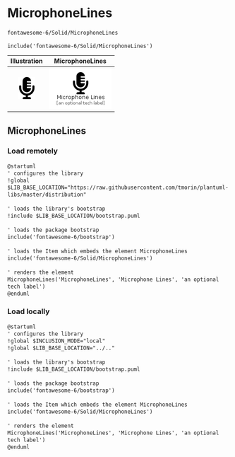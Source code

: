 # MicrophoneLines


```text
fontawesome-6/Solid/MicrophoneLines
```

```text
include('fontawesome-6/Solid/MicrophoneLines')
```



| Illustration | MicrophoneLines |
| :---: | :---: |
| ![illustration for Illustration](../../fontawesome-6/Solid/MicrophoneLines.png) | ![illustration for MicrophoneLines](../../fontawesome-6/Solid/MicrophoneLines.Local.png) |




## MicrophoneLines

### Load remotely
```plantuml
@startuml
' configures the library
!global $LIB_BASE_LOCATION="https://raw.githubusercontent.com/tmorin/plantuml-libs/master/distribution"

' loads the library's bootstrap
!include $LIB_BASE_LOCATION/bootstrap.puml

' loads the package bootstrap
include('fontawesome-6/bootstrap')

' loads the Item which embeds the element MicrophoneLines
include('fontawesome-6/Solid/MicrophoneLines')

' renders the element
MicrophoneLines('MicrophoneLines', 'Microphone Lines', 'an optional tech label')
@enduml
```

### Load locally
```plantuml
@startuml
' configures the library
!global $INCLUSION_MODE="local"
!global $LIB_BASE_LOCATION="../.."

' loads the library's bootstrap
!include $LIB_BASE_LOCATION/bootstrap.puml

' loads the package bootstrap
include('fontawesome-6/bootstrap')

' loads the Item which embeds the element MicrophoneLines
include('fontawesome-6/Solid/MicrophoneLines')

' renders the element
MicrophoneLines('MicrophoneLines', 'Microphone Lines', 'an optional tech label')
@enduml
```

